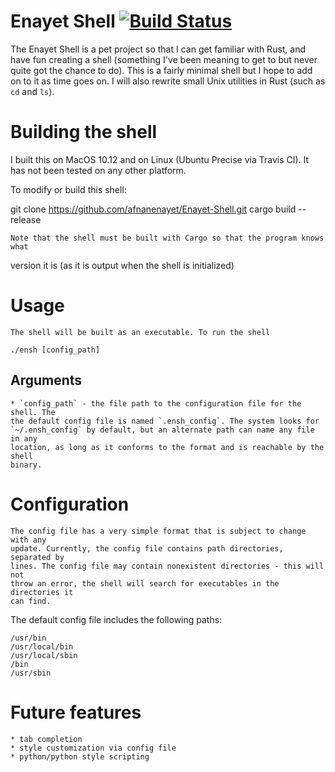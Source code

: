 # Enayet Shell [![Build Status](https://travis-ci.org/afnanenayet/Enayet-Shell.svg?branch=master)](https://travis-ci.org/afnanenayet/Enayet-Shell)

The Enayet Shell is a pet project so that I can get familiar with Rust, and 
have fun creating a shell (something I've been meaning to get to but never 
        quite got the chance to do). This is a fairly minimal shell but I hope to 
add on to it as time goes on. I will also rewrite small Unix utilities 
in Rust (such as `cd` and `ls`).

# Building the shell

I built this on MacOS 10.12 and on Linux (Ubuntu Precise via Travis CI). It has
not been tested on any other platform.

To modify or build this shell:

git clone https://github.com/afnanenayet/Enayet-Shell.git
cargo build --release

    Note that the shell must be built with Cargo so that the program knows what 
version it is (as it is output when the shell is initialized)

# Usage
    The shell will be built as an executable. To run the shell

    ./ensh [config_path]

## Arguments
    * `config_path` - the file path to the configuration file for the shell. The 
    the default config file is named `.ensh_config`. The system looks for 
    `~/.ensh_config` by default, but an alternate path can name any file in any 
    location, as long as it conforms to the format and is reachable by the shell 
    binary.

# Configuration
    The config file has a very simple format that is subject to change with any 
    update. Currently, the config file contains path directories, separated by 
    lines. The config file may contain nonexistent directories - this will not 
    throw an error, the shell will search for executables in the directories it 
    can find.

The default config file includes the following paths:

    /usr/bin
    /usr/local/bin
    /usr/local/sbin
    /bin
    /usr/sbin

# Future features

    * tab completion
    * style customization via config file
    * python/python style scripting

